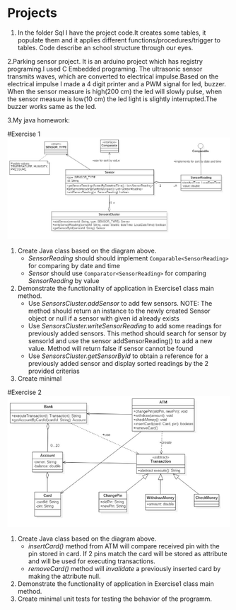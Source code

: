 # Projects

1. In the folder Sql I have the project code.It creates some tables, it populate them and it applies 
different functions/procedures/trigger to tables. Code describe an school structure 
through our eyes.

2.Parking sensor project. It is an arduino project which has registry programing.I used C Embedded programing.
The ultrasonic sensor transmits waves, which are converted to electrical impulse.Based on the electrical impulse
I made a 4 digit printer and a PWM signal for led, buzzer. When the sensor measure is high(200 cm) the led will slowly pulse,
when the sensor measure is low(10 cm) the led light is slightly interrupted.The buzzer works same as the led. 

3.My java homework:

#Exercise 1
![Exercise 1 image](docs/ex2.jpg)

1. Create Java class based on the diagram above. 
    * _SensorReading_ should should implement ```Comparable<SensorReading>``` for comparing by date and time
    * _Sensor_ should use ```Comparator<SensorReading>``` for comparing _SensorReading_ by value
2. Demonstrate the functionality of application in Exercise1 class main method.
    * Use _SensorsCluster.addSensor_ to add few sensors. NOTE: The method should return an instance to the newly created Sensor object or null if a sensor with given id already exists
    * Use _SensorsCluster.writeSensorReading_ to add some readings for previously added sensors. This method should search for sensor by sensorId and use the sensor addSensorReading() to add a new value. Method will return false if sensor cannot be found
    * Use _SensorsCluster.getSensorById_ to obtain a reference for a previously added sensor and display sorted readings by the 2 provided criterias
3. Create minimal

#Exercise 2
![Exercise 1 image](docs/ex1.jpg)

1. Create Java class based on the diagram above. 
    * _insertCard()_ method from ATM will compare received pin with the pin stored in card. If 2 pins match the card will be stored as attribute and will be used for executing transactions.
    * _removeCard()_ method will _invalidate_ a previously inserted card by making the attribute null. 
2. Demonstrate the functionality of application in Exercise1 class main method.
3. Create minimal unit tests for testing the behavior of the programm.
